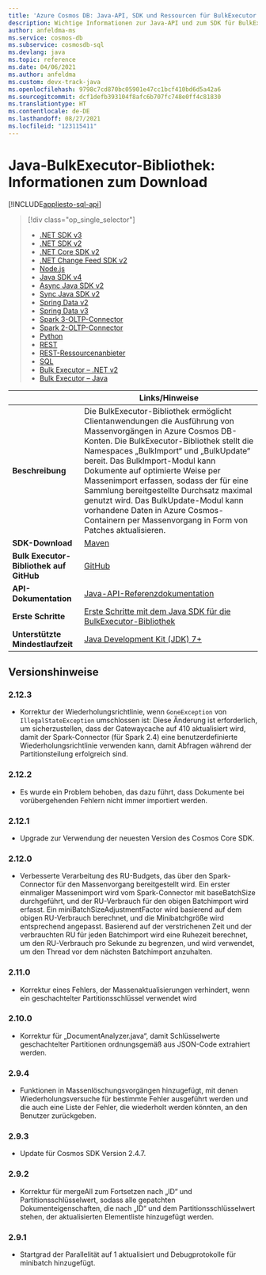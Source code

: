 ```yaml
---
title: 'Azure Cosmos DB: Java-API, SDK und Ressourcen für BulkExecutor'
description: Wichtige Informationen zur Java-API und zum SDK für BulkExecutor, einschließlich Veröffentlichungsdaten, Deaktivierungsdaten und Änderungen an den einzelnen Versionen des Azure Cosmos DB-BulkExecutor-Java-SDK.
author: anfeldma-ms
ms.service: cosmos-db
ms.subservice: cosmosdb-sql
ms.devlang: java
ms.topic: reference
ms.date: 04/06/2021
ms.author: anfeldma
ms.custom: devx-track-java
ms.openlocfilehash: 9798c7cd870bc05901e47cc1bcf410bd6d5a42a6
ms.sourcegitcommit: dcf1defb393104f8afc6b707fc748e0ff4c81830
ms.translationtype: HT
ms.contentlocale: de-DE
ms.lasthandoff: 08/27/2021
ms.locfileid: "123115411"
---
```

# <a name="java-bulk-executor-library-download-information"></a>Java-BulkExecutor-Bibliothek: Informationen zum Download
[!INCLUDE[appliesto-sql-api](../includes/appliesto-sql-api.md)]

> [!div class="op_single_selector"]
> * [.NET SDK v3](sql-api-sdk-dotnet-standard.md)
> * [.NET SDK v2](sql-api-sdk-dotnet.md)
> * [.NET Core SDK v2](sql-api-sdk-dotnet-core.md)
> * [.NET Change Feed SDK v2](sql-api-sdk-dotnet-changefeed.md)
> * [Node.js](sql-api-sdk-node.md)
> * [Java SDK v4](sql-api-sdk-java-v4.md)
> * [Async Java SDK v2](sql-api-sdk-async-java.md)
> * [Sync Java SDK v2](sql-api-sdk-java.md)
> * [Spring Data v2](sql-api-sdk-java-spring-v2.md)
> * [Spring Data v3](sql-api-sdk-java-spring-v3.md)
> * [Spark 3-OLTP-Connector](sql-api-sdk-java-spark-v3.md)
> * [Spark 2-OLTP-Connector](sql-api-sdk-java-spark.md)
> * [Python](sql-api-sdk-python.md)
> * [REST](/rest/api/cosmos-db/)
> * [REST-Ressourcenanbieter](/rest/api/cosmos-db-resource-provider/)
> * [SQL](sql-query-getting-started.md)
> * [Bulk Executor – .NET v2](sql-api-sdk-bulk-executor-dot-net.md)
> * [Bulk Executor – Java](sql-api-sdk-bulk-executor-java.md)

| | Links/Hinweise |
|---|---|
|**Beschreibung**|Die BulkExecutor-Bibliothek ermöglicht Clientanwendungen die Ausführung von Massenvorgängen in Azure Cosmos DB-Konten. Die BulkExecutor-Bibliothek stellt die Namespaces „BulkImport“ und „BulkUpdate“ bereit. Das BulkImport-Modul kann Dokumente auf optimierte Weise per Massenimport erfassen, sodass der für eine Sammlung bereitgestellte Durchsatz maximal genutzt wird. Das BulkUpdate-Modul kann vorhandene Daten in Azure Cosmos-Containern per Massenvorgang in Form von Patches aktualisieren.|
|**SDK-Download**|[Maven](https://search.maven.org/#search%7Cga%7C1%7Cdocumentdb-bulkexecutor)|
|**Bulk Executor-Bibliothek auf GitHub**|[GitHub](https://github.com/Azure/azure-cosmosdb-bulkexecutor-java-getting-started)|
| **API-Dokumentation**| [Java-API-Referenzdokumentation](/java/api/com.microsoft.azure.documentdb.bulkexecutor)|
|**Erste Schritte**|[Erste Schritte mit dem Java SDK für die BulkExecutor-Bibliothek](bulk-executor-java.md)|
|**Unterstützte Mindestlaufzeit**|[Java Development Kit (JDK) 7+](/java/azure/jdk/)|

## <a name="release-notes"></a>Versionshinweise
### <a name="2123"></a><a name="2.12.3"></a>2.12.3

* Korrektur der Wiederholungsrichtlinie, wenn `GoneException` von `IllegalStateException` umschlossen ist: Diese Änderung ist erforderlich, um sicherzustellen, dass der Gatewaycache auf 410 aktualisiert wird, damit der Spark-Connector (für Spark 2.4) eine benutzerdefinierte Wiederholungsrichtlinie verwenden kann, damit Abfragen während der Partitionsteilung erfolgreich sind.

### <a name="2122"></a><a name="2.12.2"></a>2.12.2

* Es wurde ein Problem behoben, das dazu führt, dass Dokumente bei vorübergehenden Fehlern nicht immer importiert werden.

### <a name="2121"></a><a name="2.12.1"></a>2.12.1

* Upgrade zur Verwendung der neuesten Version des Cosmos Core SDK.

### <a name="2120"></a><a name="2.12.0"></a>2.12.0

* Verbesserte Verarbeitung des RU-Budgets, das über den Spark-Connector für den Massenvorgang bereitgestellt wird. Ein erster einmaliger Massenimport wird vom Spark-Connector mit baseBatchSize durchgeführt, und der RU-Verbrauch für den obigen Batchimport wird erfasst.
  Ein miniBatchSizeAdjustmentFactor wird basierend auf dem obigen RU-Verbrauch berechnet, und die Minibatchgröße wird entsprechend angepasst. Basierend auf der verstrichenen Zeit und der verbrauchten RU für jeden Batchimport wird eine Ruhezeit berechnet, um den RU-Verbrauch pro Sekunde zu begrenzen, und wird verwendet, um den Thread vor dem nächsten Batchimport anzuhalten.

### <a name="2110"></a><a name="2.11.0"></a>2.11.0

* Korrektur eines Fehlers, der Massenaktualisierungen verhindert, wenn ein geschachtelter Partitionsschlüssel verwendet wird

### <a name="2100"></a><a name="2.10.0"></a>2.10.0

* Korrektur für „DocumentAnalyzer.java“, damit Schlüsselwerte geschachtelter Partitionen ordnungsgemäß aus JSON-Code extrahiert werden.

### <a name="294"></a><a name="2.9.4"></a>2.9.4

* Funktionen in Massenlöschungsvorgängen hinzugefügt, mit denen Wiederholungsversuche für bestimmte Fehler ausgeführt werden und die auch eine Liste der Fehler, die wiederholt werden könnten, an den Benutzer zurückgeben.

### <a name="293"></a><a name="2.9.3"></a>2.9.3

* Update für Cosmos SDK Version 2.4.7.

### <a name="292"></a><a name="2.9.2"></a>2.9.2

* Korrektur für mergeAll zum Fortsetzen nach „ID“ und Partitionsschlüsselwert, sodass alle gepatchten Dokumenteigenschaften, die nach „ID“ und dem Partitionsschlüsselwert stehen, der aktualisierten Elementliste hinzugefügt werden.

### <a name="291"></a><a name="2.9.1"></a>2.9.1

* Startgrad der Parallelität auf 1 aktualisiert und Debugprotokolle für minibatch hinzugefügt.
